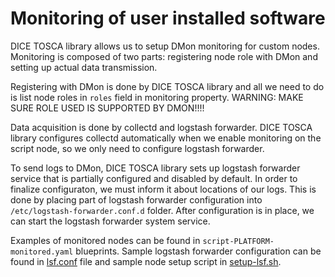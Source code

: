 # Monitoring of user installed software

DICE TOSCA library allows us to setup DMon monitoring for custom nodes.
Monitoring is composed of two parts: registering node role with DMon and
setting up actual data transmission.

Registering with DMon is done by DICE TOSCA library and all we need to do is
list node roles in `roles` field in monitoring property. WARNING: MAKE SURE
ROLE USED IS SUPPORTED BY DMON!!!!

Data acquisition is done by collectd and logstash forwarder. DICE TOSCA
library configures collectd automatically when we enable monitoring on the
script node, so we only need to configure logstash forwarder.

To send logs to DMon, DICE TOSCA library sets up logstash forwarder service
that is partially configured and disabled by default. In order to finalize
configuraton, we must inform it about locations of our logs. This is done by
placing part of logstash forwarder configuration into
`/etc/logstash-forwarder.conf.d` folder. After configuration is in place, we
can start the logstash forwarder system service.

Examples of monitored nodes can be found in `script-PLATFORM-monitored.yaml`
blueprints. Sample logstash forwarder configuration can be found in
[lsf.conf](resources/lsf.conf) file and sample node setup script in
[setup-lsf.sh](rersources/setup-lsf.sh).
